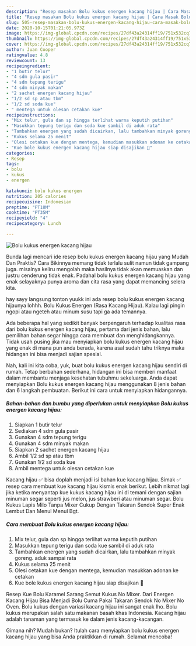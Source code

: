 ```yaml
---
description: "Resep masakan Bolu kukus energen kacang hijau | Cara Masak Bolu kukus energen kacang hijau Yang Bisa Manjain Lidah"
title: "Resep masakan Bolu kukus energen kacang hijau | Cara Masak Bolu kukus energen kacang hijau Yang Bisa Manjain Lidah"
slug: 505-resep-masakan-bolu-kukus-energen-kacang-hijau-cara-masak-bolu-kukus-energen-kacang-hijau-yang-bisa-manjain-lidah
date: 2020-10-15T01:21:05.973Z
image: https://img-global.cpcdn.com/recipes/27df43a24314ff19/751x532cq70/bolu-kukus-energen-kacang-hijau-foto-resep-utama.jpg
thumbnail: https://img-global.cpcdn.com/recipes/27df43a24314ff19/751x532cq70/bolu-kukus-energen-kacang-hijau-foto-resep-utama.jpg
cover: https://img-global.cpcdn.com/recipes/27df43a24314ff19/751x532cq70/bolu-kukus-energen-kacang-hijau-foto-resep-utama.jpg
author: Juan Cooper
ratingvalue: 4.8
reviewcount: 13
recipeingredient:
- "1 butir telur"
- "4 sdm gula pasir"
- "4 sdm tepung terigu"
- "4 sdm minyak makan"
- "2 sachet energen kacang hijau"
- "1/2 sd sp atau tbm"
- "1/2 sd soda kue"
- " mentega untuk olesan cetakan kue"
recipeinstructions:
- "Mix telur, gula dan sp hingga terlihat warna keputih putihan"
- "Masukkan tepung terigu dan soda kue sambil di aduk rata"
- "Tambahkan energen yang sudah dicairkan, lalu tambahkan minyak goreng. aduk sampai rata"
- "Kukus selama 25 menit"
- "Olesi cetakan kue dengan mentega, kemudian masukkan adonan ke cetakan"
- "Kue bole kukus energen kacang hijau siap disajikan 🤗"
categories:
- Resep
tags:
- bolu
- kukus
- energen

katakunci: bolu kukus energen 
nutrition: 205 calories
recipecuisine: Indonesian
preptime: "PT18M"
cooktime: "PT35M"
recipeyield: "4"
recipecategory: Lunch

---
```



![Bolu kukus energen kacang hijau](https://img-global.cpcdn.com/recipes/27df43a24314ff19/751x532cq70/bolu-kukus-energen-kacang-hijau-foto-resep-utama.jpg)

Bunda lagi mencari ide resep bolu kukus energen kacang hijau yang Mudah Dan Praktis? Cara Bikinnya memang tidak terlalu sulit namun tidak gampang juga. misalnya keliru mengolah maka hasilnya tidak akan memuaskan dan justru cenderung tidak enak. Padahal bolu kukus energen kacang hijau yang enak selayaknya punya aroma dan cita rasa yang dapat memancing selera kita.

hay sayy langsung tonton yuukk ini ada resep bolu kukus energen kacang hijaunya lohhh. Bolu Kukus Energen (Rasa Kacang Hijau). Kalau lagi pingin ngopi atau ngeteh atau minum susu tapi ga ada temannya.

Ada beberapa hal yang sedikit banyak berpengaruh terhadap kualitas rasa dari bolu kukus energen kacang hijau, pertama dari jenis bahan, lalu pemilihan bahan segar hingga cara membuat dan menghidangkannya. Tidak usah pusing jika mau menyiapkan bolu kukus energen kacang hijau yang enak di mana pun anda berada, karena asal sudah tahu triknya maka hidangan ini bisa menjadi sajian spesial.


Nah, kali ini kita coba, yuk, buat bolu kukus energen kacang hijau sendiri di rumah. Tetap berbahan sederhana, hidangan ini bisa memberi manfaat dalam membantu menjaga kesehatan tubuhmu sekeluarga. Anda dapat menyiapkan Bolu kukus energen kacang hijau menggunakan 8 jenis bahan dan 6 langkah pembuatan. Berikut ini cara untuk menyiapkan hidangannya.

<!--inarticleads1-->

##### Bahan-bahan dan bumbu yang diperlukan untuk menyiapkan Bolu kukus energen kacang hijau:

1. Siapkan 1 butir telur
1. Sediakan 4 sdm gula pasir
1. Gunakan 4 sdm tepung terigu
1. Gunakan 4 sdm minyak makan
1. Siapkan 2 sachet energen kacang hijau
1. Ambil 1/2 sd sp atau tbm
1. Gunakan 1/2 sd soda kue
1. Ambil  mentega untuk olesan cetakan kue


Kacang hijau ✅ bisa doplah menjadi isi bahan kue kacang hijau. Simak ✅ resep cara membuat kue kacang hijau kismis enak berikut. Lebih nikmat lagi jika ketika menyantap kue kukus kacang hijau ini di temani dengan sajian minuman segar seperti jus melon, jus strawberi atau minuman segar. Bolu Kukus Lapis Milo Tanpa Mixer Cukup Dengan Takaran Sendok Super Enak Lembut Dan Menul Menul Bgt. 

<!--inarticleads2-->

##### Cara membuat Bolu kukus energen kacang hijau:

1. Mix telur, gula dan sp hingga terlihat warna keputih putihan
1. Masukkan tepung terigu dan soda kue sambil di aduk rata
1. Tambahkan energen yang sudah dicairkan, lalu tambahkan minyak goreng. aduk sampai rata
1. Kukus selama 25 menit
1. Olesi cetakan kue dengan mentega, kemudian masukkan adonan ke cetakan
1. Kue bole kukus energen kacang hijau siap disajikan 🤗


Resep Kue Bolu Karamel Sarang Semut Kukus No Mixer. Dari Energen Kacang Hijau Bisa Menjadi Bolu Cuma Pakai Takaran Sendok No Mixer No Oven. Bolu kukus dengan variasi kacang hijau ini sangat enak lho. Bolu kukus merupakan salah satu makanan basah khas Indonesia. Kacang hijau adalah tanaman yang termasuk ke dalam jenis kacang-kacangan. 

Gimana nih? Mudah bukan? Itulah cara menyiapkan bolu kukus energen kacang hijau yang bisa Anda praktikkan di rumah. Selamat mencoba!
